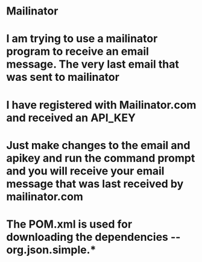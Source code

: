 # Mailinator
# I am trying to use a mailinator program to receive an email message. The very last email that was sent to mailinator
# I have registered with Mailinator.com and received an API_KEY
# Just make changes to the email and apikey and run the command prompt and you will receive your email message that was last received by mailinator.com
# The POM.xml is used for downloading the dependencies -- org.json.simple.*
